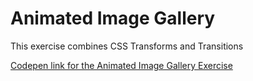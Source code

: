 <h1>Animated Image Gallery</h1>
<p>This exercise combines CSS Transforms and Transitions</p>
<p><a href="https://codepen.io/rvvergara/full/gKrBNN/">Codepen link for the Animated Image Gallery Exercise</a></p>